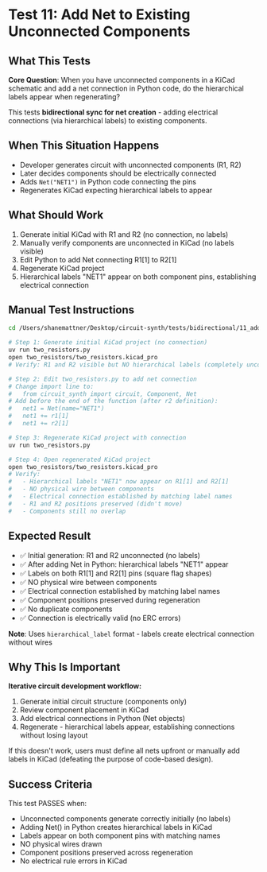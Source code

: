 # Test 11: Add Net to Existing Unconnected Components

## What This Tests

**Core Question**: When you have unconnected components in a KiCad schematic and add a net connection in Python code, do the hierarchical labels appear when regenerating?

This tests **bidirectional sync for net creation** - adding electrical connections (via hierarchical labels) to existing components.

## When This Situation Happens

- Developer generates circuit with unconnected components (R1, R2)
- Later decides components should be electrically connected
- Adds `Net("NET1")` in Python code connecting the pins
- Regenerates KiCad expecting hierarchical labels to appear

## What Should Work

1. Generate initial KiCad with R1 and R2 (no connection, no labels)
2. Manually verify components are unconnected in KiCad (no labels visible)
3. Edit Python to add Net connecting R1[1] to R2[1]
4. Regenerate KiCad project
5. Hierarchical labels "NET1" appear on both component pins, establishing electrical connection

## Manual Test Instructions

```bash
cd /Users/shanemattner/Desktop/circuit-synth/tests/bidirectional/11_add_net_to_components

# Step 1: Generate initial KiCad project (no connection)
uv run two_resistors.py
open two_resistors/two_resistors.kicad_pro
# Verify: R1 and R2 visible but NO hierarchical labels (completely unconnected)

# Step 2: Edit two_resistors.py to add net connection
# Change import line to:
#   from circuit_synth import circuit, Component, Net
# Add before the end of the function (after r2 definition):
#   net1 = Net(name="NET1")
#   net1 += r1[1]
#   net1 += r2[1]

# Step 3: Regenerate KiCad project with connection
uv run two_resistors.py

# Step 4: Open regenerated KiCad project
open two_resistors/two_resistors.kicad_pro
# Verify:
#   - Hierarchical labels "NET1" now appear on R1[1] and R2[1]
#   - NO physical wire between components
#   - Electrical connection established by matching label names
#   - R1 and R2 positions preserved (didn't move)
#   - Components still no overlap
```

## Expected Result

- ✅ Initial generation: R1 and R2 unconnected (no labels)
- ✅ After adding Net in Python: hierarchical labels "NET1" appear
- ✅ Labels on both R1[1] and R2[1] pins (square flag shapes)
- ✅ NO physical wire between components
- ✅ Electrical connection established by matching label names
- ✅ Component positions preserved during regeneration
- ✅ No duplicate components
- ✅ Connection is electrically valid (no ERC errors)

**Note**: Uses `hierarchical_label` format - labels create electrical connection without wires

## Why This Is Important

**Iterative circuit development workflow:**
1. Generate initial circuit structure (components only)
2. Review component placement in KiCad
3. Add electrical connections in Python (Net objects)
4. Regenerate - hierarchical labels appear, establishing connections without losing layout

If this doesn't work, users must define all nets upfront or manually add labels in KiCad (defeating the purpose of code-based design).

## Success Criteria

This test PASSES when:
- Unconnected components generate correctly initially (no labels)
- Adding Net() in Python creates hierarchical labels in KiCad
- Labels appear on both component pins with matching names
- NO physical wires drawn
- Component positions preserved across regeneration
- No electrical rule errors in KiCad

